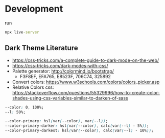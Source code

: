 # Development

run

```cmd
npx live-server
```

## Dark Theme Literature

- <https://css-tricks.com/a-complete-guide-to-dark-mode-on-the-web/>
- <https://css-tricks.com/dark-modes-with-css/>
- Palette generator: <http://colormind.io/bootstrap/>
  - F3F8EF, EFA765, E8523F, 706C74, 325892
- Convert colors: <https://www.w3schools.com/colors/colors_picker.asp>
- Relative Colors css: <https://stackoverflow.com/questions/55329996/how-to-create-color-shades-using-css-variables-similar-to-darken-of-sass>

```css
--color: 0, 100%;
--l: 50%;

--color-primary: hsl(var(--color), var(--l));
--color-primary-darker: hsl(var(--color), calc(var(--l) - 5%));
--color-primary-darkest: hsl(var(--color), calc(var(--l) - 10%));
```
